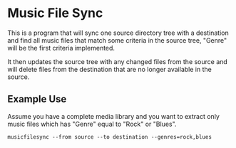 # Music File Sync

This is a program that will sync one source directory tree with a
destination and find all music files that match some criteria in the
source tree, "Genre" will be the first criteria implemented.

It then updates the source tree with any changed files from the source
and will delete files from the destination that are no longer
available in the source.

## Example Use

Assume you have a complete media library and you want to extract only
music files which has "Genre" equal to "Rock" or "Blues".

	musicfilesync --from source --to destination --genres=rock,blues



